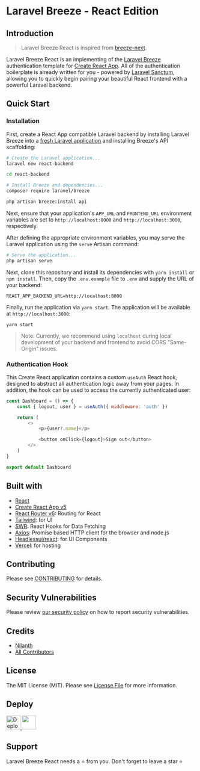 # Laravel Breeze - React Edition

## Introduction

> Laravel Breeze React is inspired from [breeze-next](https://github.com/laravel/breeze-next). 

Laravel Breeze React is an implementing of the [Laravel Breeze](https://laravel.com/docs/starter-kits) authentication template for [Create React App](https://create-react-app.dev). All of the authentication boilerplate is already written for you - powered by [Laravel Sanctum](https://laravel.com/docs/sanctum), allowing you to quickly begin pairing your beautiful React frontend with a powerful Laravel backend.

## Quick Start

### Installation

First, create a React App compatible Laravel backend by installing Laravel Breeze into a [fresh Laravel application](https://laravel.com/docs/installation) and installing Breeze's API scaffolding:

```bash
# Create the Laravel application...
laravel new react-backend

cd react-backend

# Install Breeze and dependencies...
composer require laravel/breeze

php artisan breeze:install api
```

Next, ensure that your application's `APP_URL` and `FRONTEND_URL` environment variables are set to `http://localhost:8000` and `http://localhost:3000`, respectively.

After defining the appropriate environment variables, you may serve the Laravel application using the `serve` Artisan command:

```bash
# Serve the application...
php artisan serve
```

Next, clone this repository and install its dependencies with `yarn install` or `npm install`. Then, copy the `.env.example` file to `.env` and supply the URL of your backend:

```
REACT_APP_BACKEND_URL=http://localhost:8000
```

Finally, run the application via `yarn start`. The application will be available at `http://localhost:3000`:

```
yarn start
```

> Note: Currently, we recommend using `localhost` during local development of your backend and frontend to avoid CORS "Same-Origin" issues.

### Authentication Hook

This Create React application contains a custom `useAuth` React hook, designed to abstract all authentication logic away from your pages. In addition, the hook can be used to access the currently authenticated user:

```js
const Dashboard = () => {
    const { logout, user } = useAuth({ middleware: 'auth' })

    return (
        <>
            <p>{user?.name}</p>

            <button onClick={logout}>Sign out</button>
        </>
    )
}

export default Dashboard
```

## Built with

- [React](https://reactjs.org)
- [Create React App v5](https://create-react-app.dev)
- [React Router v6](https://reactrouter.com): Routing for React
- [Tailwind](https://tailwindcss.com): for UI
- [SWR](https://swr.vercel.app/): React Hooks for Data Fetching
- [Axios](https://www.npmjs.com/package/axios): Promise based HTTP client for the browser and node.js
- [Headlessui/react](https://headlessui.dev): for UI Components
- [Vercel](http://vercel.com): for hosting

## Contributing

Please see [CONTRIBUTING](.github/CONTRIBUTING.md) for details.

## Security Vulnerabilities

Please review [our security policy](.github/SECURITY.md) on how to report security vulnerabilities.

## Credits
-   [Nilanth](https://github.com/nilanth)
-   [All Contributors](../../contributors)

## License

The MIT License (MIT). Please see [License File](LICENSE.md) for more information.

## Deploy

<a href="https://vercel.com/new/clone?repository-url=https%3A%2F%2Fgithub.com%2FNilanth%2Flaravel-breeze-cra"><img src="https://vercel.com/button" alt="Deploy with Vercel" height="37.5px" />
</a>
<a href="https://app.netlify.com/start/deploy?repository=https://github.com/Nilanth/laravel-breeze-cra">
<img src="https://www.netlify.com/img/deploy/button.svg" height="37.5px" />
</a>

## Support

Laravel Breeze React needs a ⭐️ from you. Don't forget to leave a star ⭐️
